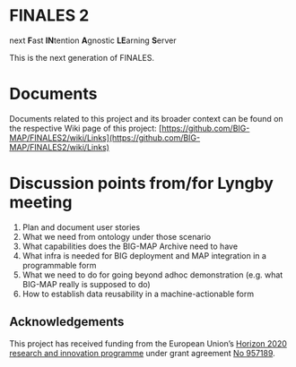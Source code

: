 # FINALES 2
next **F**ast **IN**tention **A**gnostic **LE**arning **S**erver

This is the next generation of FINALES.

# Documents

Documents related to this project and its broader context can be found on the respective Wiki page of this project: [https://github.com/BIG-MAP/FINALES2/wiki/Links](https://github.com/BIG-MAP/FINALES2/wiki/Links)

# Discussion points from/for Lyngby meeting

 
1. Plan and document user stories
2. What we need from ontology under those scenario
3. What capabilities does the BIG-MAP Archive need to have
4. What infra is needed for BIG deployment and MAP integration in a programmable form
5. What we need to do for going beyond adhoc demonstration (e.g. what BIG-MAP really is supposed to do)
6. How to establish data reusability in a machine-actionable form


## Acknowledgements

This project has received funding from the European Union’s [Horizon 2020 research and innovation programme](https://ec.europa.eu/programmes/horizon2020/en) under grant agreement [No 957189](https://cordis.europa.eu/project/id/957189).
